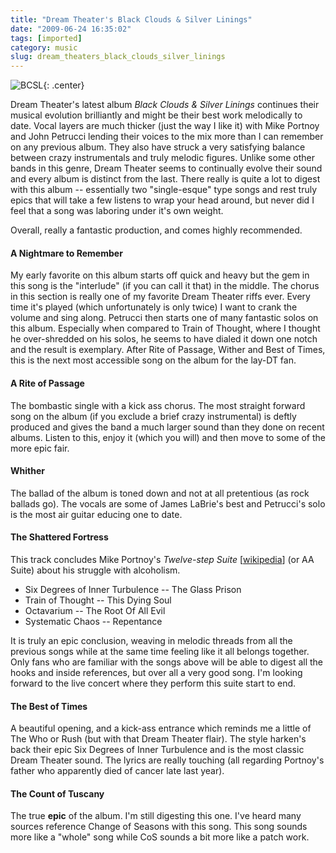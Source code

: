```yaml
---
title: "Dream Theater's Black Clouds & Silver Linings"
date: "2009-06-24 16:35:02"
tags: [imported]
category: music
slug: dream_theaters_black_clouds_silver_linings
---
```


![BCSL]({filename}/images/2009/bcsl_big.jpg){: .center}

Dream Theater's latest album <em>Black Clouds & Silver Linings</em> continues their musical evolution brilliantly and might be their best work melodically to date. Vocal layers are much thicker (just the way I like it) with Mike Portnoy and John Petrucci lending their voices to the mix more than I can remember on any previous album. They also have struck a very satisfying balance between crazy instrumentals and truly melodic figures. Unlike some other bands in this genre, Dream Theater seems to continually evolve their sound and every album is distinct from the last. There really is quite a lot to digest with this album -- essentially two "single-esque" type songs and rest truly epics that will take a few listens to wrap your head around, but never did I feel that a song was laboring under it's own weight.

Overall, really a fantastic production, and comes highly recommended.

<h4>A Nightmare to Remember</h4>

My early favorite on this album starts off quick and heavy but the gem in this song is the "interlude" (if you can call it that) in the middle. The chorus in this section is really one of my favorite Dream Theater riffs ever. Every time it's played (which unfortunately is only twice) I want to crank the volume and sing along. Petrucci then starts one of many fantastic solos on this album. Especially when compared to Train of Thought, where I thought he over-shredded on his solos, he seems to have dialed it down one notch and the result is exemplary. After Rite of Passage, Wither and Best of Times, this is the next most accessible song on the album for the lay-DT fan.

<h4>A Rite of Passage</h4>

The bombastic single with a kick ass chorus. The most straight forward song on the album (if you exclude a brief crazy instrumental) is deftly produced and gives the band a much larger sound than they done on recent albums. Listen to this, enjoy it (which you will) and then move to some of the more epic fair.

<h4>Whither</h4>

The ballad of the album is toned down and not at all pretentious (as rock ballads go). The vocals are some of James LaBrie's best and Petrucci's solo is the most air guitar educing one to date.

<h4>The Shattered Fortress</h4>

This track concludes Mike Portnoy's <em>Twelve-step Suite</em> [<a href="http://en.wikipedia.org/wiki/Twelve-step_Suite">wikipedia</a>] (or AA Suite) about his struggle with alcoholism.

* Six Degrees of Inner Turbulence -- The Glass Prison
* Train of Thought -- This Dying Soul
* Octavarium -- The Root Of All Evil
* Systematic Chaos -- Repentance

It is truly an epic conclusion, weaving in melodic threads from all the previous songs while at the same time feeling like it all belongs together. Only fans who are familiar with the songs above will be able to digest all the hooks and inside references, but over all a very good song. I'm looking forward to the live concert where they perform this suite start to end.

<h4>The Best of Times</h4>

A beautiful opening, and a kick-ass entrance which reminds me a little of The Who or Rush (but with that Dream Theater flair). The style harken's back their epic Six Degrees of Inner Turbulence and is the most classic Dream Theater sound. The lyrics are really touching (all regarding Portnoy's father who apparently died of cancer late last year).

<h4>The Count of Tuscany</h4>

The true <strong>epic</strong> of the album. I'm still digesting this one. I've heard many sources reference Change of Seasons with this song. This song sounds more like a "whole" song while CoS sounds a bit more like a patch work.

